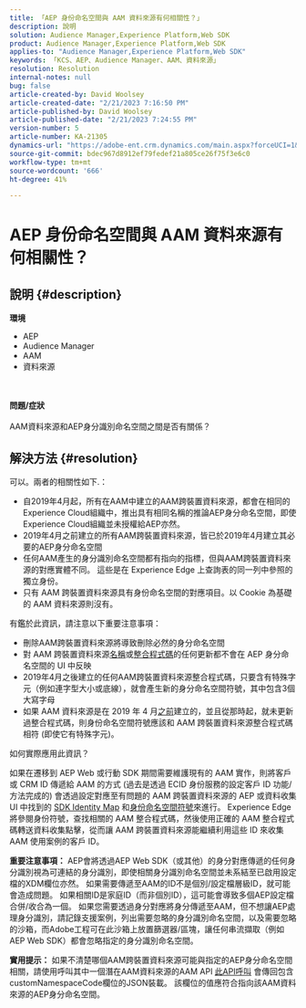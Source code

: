 ```yaml
---
title: 「AEP 身份命名空間與 AAM 資料來源有何相關性？」
description: 說明
solution: Audience Manager,Experience Platform,Web SDK
product: Audience Manager,Experience Platform,Web SDK
applies-to: "Audience Manager,Experience Platform,Web SDK"
keywords: 「KCS、AEP、Audience Manager、AAM、資料來源」
resolution: Resolution
internal-notes: null
bug: false
article-created-by: David Woolsey
article-created-date: "2/21/2023 7:16:50 PM"
article-published-by: David Woolsey
article-published-date: "2/21/2023 7:24:55 PM"
version-number: 5
article-number: KA-21305
dynamics-url: "https://adobe-ent.crm.dynamics.com/main.aspx?forceUCI=1&pagetype=entityrecord&etn=knowledgearticle&id=56ef2348-1cb2-ed11-83fe-6045bd006e5a"
source-git-commit: bdec967d8912ef79fedef21a805ce26f75f3e6c0
workflow-type: tm+mt
source-wordcount: '666'
ht-degree: 41%

---
```


# AEP 身份命名空間與 AAM 資料來源有何相關性？

## 說明 {#description}

<b>環境</b>
- AEP
- Audience Manager
- AAM
- 資料來源

<br> <br><b>問題/症狀</b><br> <br>AAM資料來源和AEP身分識別命名空間之間是否有關係？

## 解決方法 {#resolution}


可以。兩者的相關性如下.：

- 自2019年4月起，所有在AAM中建立的AAM跨裝置資料來源，都會在相同的Experience Cloud組織中，推出具有相同名稱的推論AEP身分命名空間，即使Experience Cloud組織並未授權給AEP亦然。
- 2019年4月之前建立的所有AAM跨裝置資料來源，皆已於2019年4月建立其必要的AEP身分命名空間
- 任何AAM產生的身分識別命名空間都有指向的指標，但與AAM跨裝置資料來源的對應實體不同。 這些是在 Experience Edge 上查詢表的同一列中參照的獨立身份。
- 只有 AAM 跨裝置資料來源具有身份命名空間的對應項目。以 Cookie 為基礎的 AAM 資料來源則沒有。


有鑑於此資訊，請注意以下重要注意事項：

- 刪除AAM跨裝置資料來源將導致刪除必然的身分命名空間
- 對 AAM 跨裝置資料來源<u>名稱</u>或<u>整合程式碼</u>的任何更新都不會在 AEP 身分命名空間的 UI 中反映
- 2019年4月之後建立的任何AAM跨裝置資料來源整合程式碼，只要含有特殊字元（例如連字型大小或底線），就會產生新的身分命名空間符號，其中包含3個大寫字母
- 如果 AAM 資料來源是在 2019 年 4 月<u>之前</u>建立的，並且從那時起，就未更新過整合程式碼，則身份命名空間符號應該和 AAM 跨裝置資料來源整合程式碼相符 (即使它有特殊字元)。


如何實際應用此資訊？

如果在遷移到 AEP Web 或行動 SDK 期間需要維護現有的 AAM 實作，則將客戶或 CRM ID 傳遞給 AAM 的方式 (過去是透過 ECID 身份服務的設定客戶 ID 功能/方法完成的) 會透過設定對應至有問題的 AAM 跨裝置資料來源的 AEP 或資料收集 UI 中找到的 [SDK Identity Map](https://experienceleague.adobe.com/docs/experience-platform/edge/identity/overview.html?lang=en) 和<u>身份命名空間符號</u>來進行。  Experience Edge 將參閱身份符號，查找相關的 AAM 整合程式碼，然後使用正確的 AAM 整合程式碼轉送資料收集點擊，從而讓 AAM 跨裝置資料來源能繼續利用這些 ID 來收集 AAM 使用案例的客戶 ID。

<b>重要注意事項：</b> AEP會將透過AEP Web SDK（或其他）的身分對應傳遞的任何身分識別視為可連結的身分識別，即使相關身分識別命名空間並未系結至已啟用設定檔的XDM欄位亦然。 如果需要傳遞至AAM的ID不是個別/設定檔層級ID，就可能會造成問題。 如果相關ID是家庭ID（而非個別ID），這可能會導致多個AEP設定檔合併/收合為一個。 如果您需要透過身分對應將身分傳遞至AAM，但不想讓AEP處理身分識別，請記錄支援案例，列出需要忽略的身分識別命名空間，以及需要忽略的沙箱，而Adobe工程可在此沙箱上放置篩選器/區塊，讓任何串流擷取（例如AEP Web SDK）都會忽略指定的身分識別命名空間。

<b>實用提示：</b> 如果不清楚哪個AAM跨裝置資料來源可能與指定的AEP身分命名空間相關，請使用呼叫其中一個潛在AAM資料來源的AAM API [此API呼叫](https://vhttps://bank.demdex.com/portal/swagger/index.html#/Data%20Source%20API/get_datasources__dataSourceId_) 會傳回包含customNamespaceCode欄位的JSON裝載。 該欄位的值應符合指向該AAM資料來源的AEP身分命名空間。


